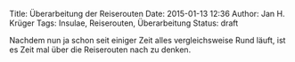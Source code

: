 Title: Überarbeitung der Reiserouten
Date: 2015-01-13 12:36
Author: Jan H. Krüger
Tags: Insulae, Reiserouten, Überarbeitung
Status: draft

Nachdem nun ja schon seit einiger Zeit alles vergleichsweise Rund läuft, ist es Zeit mal über die Reiserouten nach zu denken.